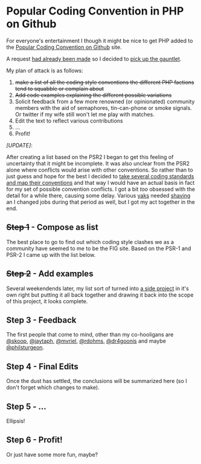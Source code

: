  Popular Coding Convention in PHP on Github
==============================================

For everyone's entertainment I though it might be nice to get PHP added to the 
[Popular Coding Convention on Github][3] site.

A request [had already been made][1] so I decided to [pick up the gauntlet][2].

My plan of attack is as follows:

1. <del>make a list of all the coding style conventions the different PHP factions 
   tend to squabble or complain about</del>
2. <del>Add code examples explaining the different possible variations</del>
3. Solicit feedback from a few more renowned (or opinionated) community members 
   with the aid of semaphores, tin-can-phone or smoke signals. Or twitter if my 
   wife still won't let me play with matches.
4. Edit the text to reflect various contributions
5. ...
6. Profit!


*[UPDATE]*:

After creating a list based on the PSR2 I began to get this feeling of 
uncertainty that it might be incomplete. It was also unclear from the PSR2 alone 
where conflicts would arise with other conventions. So rather than to just guess 
and hope for the best I decided to [take several coding standards and map their 
conventions][4] and that way I would have an actual basis in fact for my set of 
possible convention conflicts. I got a bit _too_ obsessed with the detail for a 
while there, causing some delay. Various [yaks][5] needed [shaving][6] an I 
changed jobs during that period as well, but I got my act together in the end.

 <del>Step 1</del> - Compose as list 
----------------------------------------------

The best place to go to find out which coding style clashes we as a community 
have seemed to me to be the FIG site. Based on the PSR-1 and PSR-2 I came up 
with the list below.


 <del>Step 2</del> - Add examples
----------------------------------------------

Several weekendends later, my list sort of turned into [a side project][4] in 
it's own right but putting it all back together and drawing it back into the 
scope of this project, it looks complete.


 Step 3 - Feedback
----------------------------------------------

The first people that come to mind, other than my co-hooligans are [@skoop][7], 
[@jaytaph][8], [@mvriel][9], [@rdohms][10], [@dr4goonis][11] and maybe 
[@philsturgeon][12].


 Step 4 - Final Edits
----------------------------------------------

Once the dust has settled, the conclusions will be summarized here (so I don't 
forget which changes to make).


 Step 5 - ...
----------------------------------------------

Ellipsis!


 Step 6 - Profit!
----------------------------------------------

Or just have some more fun, maybe?


[1]: https://github.com/outsideris/popularconvention/issues/25
[2]: https://twitter.com/potherca/status/382968162506903553
[3]: http://sideeffect.kr/popularconvention/
[4]: http://potherca.github.io/PhpCodingConventions/
[5]: http://projects.csail.mit.edu/gsb/old-archive/gsb-archive/gsb2000-02-11.html
[6]: http://sethgodin.typepad.com/seths_blog/2005/03/dont_shave_that.html
[7]: https://twitter.com/skoop
[8]: https://twitter.com/jaytaph
[9]: https://twitter.com/mvriel 
[10]: https://twitter.com/rdohms
[11]: https://twitter.com/dr4goonis
[12]: https://twitter.com/philsturgeon

<!-- EOF -->
